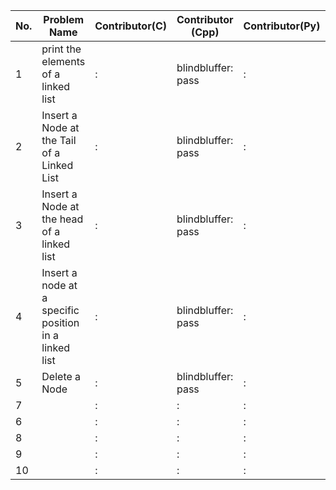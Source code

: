
|No.| Problem Name                                         |  Contributor(C)  | Contributor (Cpp) | Contributor(Py) | Contributor(Java) |
|---|------------------------------------------------------|------------------|-------------------|-----------------|-------------------|  
| 1 |print the elements of a linked list                   |            :     |blindbluffer: pass |          :      |            :      |
| 2 |Insert a Node at the Tail of a Linked List            |            :     |blindbluffer: pass |          :      |            :      |
| 3 |Insert a Node at the head of a linked list            |            :     |blindbluffer: pass |          :      |            :      |
| 4 |Insert a node at a specific position in a linked list |            :     |blindbluffer: pass |          :      |            :      |
| 5 |Delete a Node                                         |            :     |blindbluffer: pass |          :      |            :      |
| 7 |                                                      |            :     |            :      |          :      |            :      |
| 6 |                                                      |            :     |            :      |          :      |            :      |
| 8 |                                                      |            :     |            :      |          :      |            :      |
| 9 |                                                      |            :     |            :      |          :      |            :      |
| 10|                                                      |            :     |            :      |          :      |            :      |
